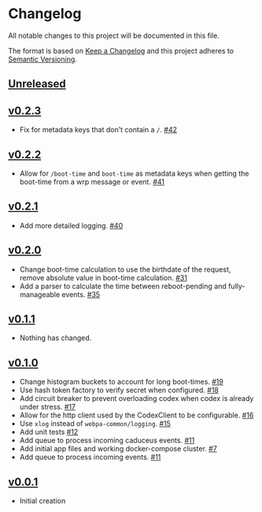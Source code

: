 # Changelog
All notable changes to this project will be documented in this file.

The format is based on [Keep a Changelog](http://keepachangelog.com/en/1.0.0/)
and this project adheres to [Semantic Versioning](http://semver.org/spec/v2.0.0.html).

## [Unreleased]

## [v0.2.3]
- Fix for metadata keys that don't contain a `/`. [#42](https://github.com/xmidt-org/glaukos/pull/42)

## [v0.2.2]
- Allow for `/boot-time` and `boot-time` as metadata keys when getting the boot-time from a wrp message or event. [#41](https://github.com/xmidt-org/glaukos/pull/41)

## [v0.2.1]
- Add more detailed logging. [#40](https://github.com/xmidt-org/glaukos/pull/40)
  
## [v0.2.0]
- Change boot-time calculation to use the birthdate of the request, remove absolute value in boot-time calculation. [#31](https://github.com/xmidt-org/glaukos/pull/31)
- Add a parser to calculate the time between reboot-pending and fully-manageable events. [#35](https://github.com/xmidt-org/glaukos/pull/35)

## [v0.1.1]
- Nothing has changed.

## [v0.1.0]
- Change histogram buckets to account for long boot-times. [#19](https://github.com/xmidt-org/glaukos/pull/19)
- Use hash token factory to verify secret when configured. [#18](https://github.com/xmidt-org/glaukos/pull/18)
- Add circuit breaker to prevent overloading codex when codex is already under stress. [#17](https://github.com/xmidt-org/glaukos/pull/17)
- Allow for the http client used by the CodexClient to be configurable. [#16](https://github.com/xmidt-org/glaukos/pull/16)
- Use `xlog` instead of `webpa-common/logging`. [#15](https://github.com/xmidt-org/glaukos/pull/15)
- Add unit tests [#12](https://github.com/xmidt-org/glaukos/pull/12)
- Add queue to process incoming caduceus events. [#11](https://github.com/xmidt-org/glaukos/pull/11)
- Add initial app files and working docker-compose cluster. [#7](https://github.com/xmidt-org/glaukos/pull/7)
- Add queue to process incoming events. [#11](https://github.com/xmidt-org/glaukos/pull/11)

## [v0.0.1]
- Initial creation

[Unreleased]: https://github.com/xmidt-org/glaukos/compare/v0.2.3..HEAD
[v0.2.3]: https://github.com/xmidt-org/glaukos/compare/v0.2.2..v0.2.3
[v0.2.2]: https://github.com/xmidt-org/glaukos/compare/v0.2.1..v0.2.2
[v0.2.1]: https://github.com/xmidt-org/glaukos/compare/v0.2.0..v0.2.1
[v0.2.0]: https://github.com/xmidt-org/glaukos/compare/v0.1.1..v0.2.0
[v0.1.1]: https://github.com/xmidt-org/glaukos/compare/v0.1.0..v0.1.1
[v0.1.0]: https://github.com/xmidt-org/glaukos/compare/v0.0.1..v0.1.0
[v0.0.1]: https://github.com/xmidt-org/glaukos/compare/0.0.1...v0.0.1
